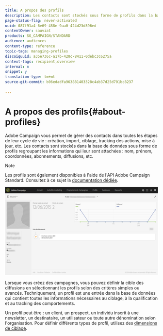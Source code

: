 ```yaml
---
title: A propos des profils
description: Les contacts sont stockés sous forme de profils dans la base de données de Campaign et sont mis à jour à toutes les étapes de leur cycle de vie.
page-status-flag: never-activated
uuid: 087f91a4-6e69-488e-9aa0-424d23d396ed
contentOwner: sauviat
products: SG_CAMPAIGN/STANDARD
audience: audiences
content-type: reference
topic-tags: managing-profiles
discoiquuid: a35e736c-a17b-420c-8411-0debc3c6275a
context-tags: recipient,overview
internal: n
snippet: y
translation-type: tm+mt
source-git-commit: b06edadfa963881403328c4ab37d25d701bc8237

---
```



# A propos des profils{#about-profiles}

Adobe Campaign vous permet de gérer des contacts dans toutes les étapes de leur cycle de vie : création, import, ciblage, tracking des actions, mise à jour, etc. Les contacts sont stockés dans la base de données sous forme de profils regroupant les informations qui leur sont attachées : nom, prénom, coordonnées, abonnements, diffusions, etc.

>[!NOTE]
>
>Les profils sont également disponibles à l'aide de l'API Adobe Campaign Standard. Consultez à ce sujet la [documentation dédiée](../../api/using/managing-profiles.md).

![](assets/marketing_history.png)

Lorsque vous créez des campagnes, vous pouvez définir la cible des diffusions en sélectionnant les profils selon des critères simples ou avancés. Techniquement, un profil est une entrée dans la base de données qui contient toutes les informations nécessaires au ciblage, à la qualification et au tracking des comportements.

Un profil peut être : un client, un prospect, un individu inscrit à une newsletter, un destinataire, un utilisateur ou toute autre dénomination selon l'organisation. Pour définir différents types de profil, utilisez des [dimensions de ciblage](../../automating/using/query.md#targeting-dimensions-and-resources).

